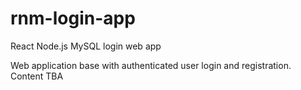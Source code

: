 # rnm-login-app
React Node.js MySQL login web app

Web application base with authenticated user login and registration.
Content TBA
